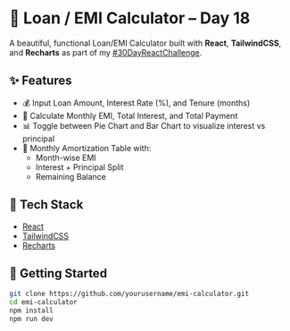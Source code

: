 # 🏦 Loan / EMI Calculator – Day 18

A beautiful, functional Loan/EMI Calculator built with **React**, **TailwindCSS**, and **Recharts** as part of my [#30DayReactChallenge](https://www.linkedin.com/in/sanket-malvi/).

## ✨ Features

- 💰 Input Loan Amount, Interest Rate (%), and Tenure (months)
- 🧮 Calculate Monthly EMI, Total Interest, and Total Payment
- 📊 Toggle between Pie Chart and Bar Chart to visualize interest vs principal
- 📅 Monthly Amortization Table with:
  - Month-wise EMI
  - Interest + Principal Split
  - Remaining Balance

## 🔧 Tech Stack

- [React](https://reactjs.org/)
- [TailwindCSS](https://tailwindcss.com/)
- [Recharts](https://recharts.org/)

## 🚀 Getting Started

```bash
git clone https://github.com/yourusername/emi-calculator.git
cd emi-calculator
npm install
npm run dev
```
